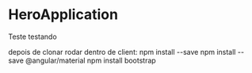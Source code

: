 # HeroApplication
Teste testando

depois de clonar rodar dentro de client:
npm install --save
npm install --save @angular/material
npm install bootstrap
